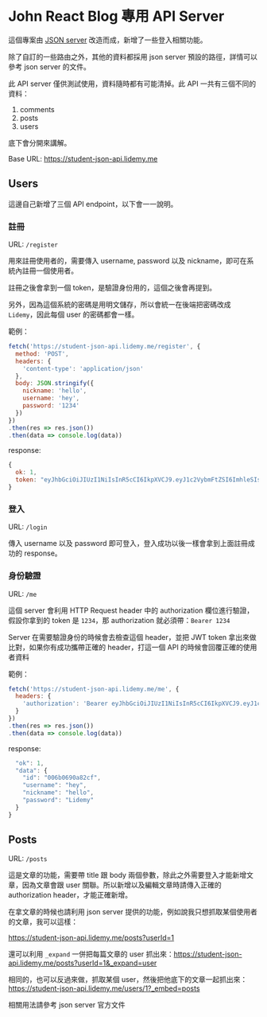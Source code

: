 # John React Blog 專用 API Server

這個專案由 [JSON server](https://github.com/typicode/json-server) 改造而成，新增了一些登入相關功能。

除了自訂的一些路由之外，其他的資料都採用 json server 預設的路徑，詳情可以參考 json server 的文件。

此 API server 僅供測試使用，資料隨時都有可能清掉。此 API 一共有三個不同的資料：

1. comments
2. posts
3. users

底下會分開來講解。

Base URL: https://student-json-api.lidemy.me
## Users

這邊自己新增了三個 API endpoint，以下會一一說明。

### 註冊

URL: `/register`

用來註冊使用者的，需要傳入 username, password 以及 nickname，即可在系統內註冊一個使用者。

註冊之後會拿到一個 token，是驗證身份用的，這個之後會再提到。

另外，因為這個系統的密碼是用明文儲存，所以會統一在後端把密碼改成 `Lidemy`，因此每個 user 的密碼都會一樣。

範例：

``` js
fetch('https://student-json-api.lidemy.me/register', {
  method: 'POST',
  headers: {
    'content-type': 'application/json'
  },
  body: JSON.stringify({
    nickname: 'hello',
    username: 'hey',
    password: '1234'
  })
})
.then(res => res.json())
.then(data => console.log(data))
```

response:

``` js
{
  ok: 1,
  token: "eyJhbGciOiJIUzI1NiIsInR5cCI6IkpXVCJ9.eyJ1c2VybmFtZSI6ImhleSIsInVzZXJJZCI6IjAwNmIwNjkwYTgyY2YiLCJpYXQiOjE2MDQxMzI4MTZ9.dfJ4z8DIASsPEytsHE3zA1i2MgNCb2zMLogfqq5ugWU"
}
```

### 登入

URL: `/login`

傳入 username 以及 password 即可登入，登入成功以後一樣會拿到上面註冊成功的 response。

### 身份驗證

URL: `/me`

這個 server 會利用 HTTP Request header 中的 authorization 欄位進行驗證，假設你拿到的 token 是 `1234`，那 authorization 就必須帶：`Bearer 1234`

Server 在需要驗證身份的時候會去檢查這個 header，並把 JWT token 拿出來做比對，如果你有成功攜帶正確的 header，打這一個 API 的時候會回覆正確的使用者資料

範例：

``` js
fetch('https://student-json-api.lidemy.me/me', {
  headers: {
    'authorization': 'Bearer eyJhbGciOiJIUzI1NiIsInR5cCI6IkpXVCJ9.eyJ1c2VybmFtZSI6ImhleSIsInVzZXJJZCI6IjAwNmIwNjkwYTgyY2YiLCJpYXQiOjE2MDQxMzI4MTZ9.dfJ4z8DIASsPEytsHE3zA1i2MgNCb2zMLogfqq5ugWU'
  }
})
.then(res => res.json())
.then(data => console.log(data))
```

response:

``` js
  "ok": 1,
  "data": {
    "id": "006b0690a82cf",
    "username": "hey",
    "nickname": "hello",
    "password": "Lidemy"
  }
}
```

## Posts

URL: `/posts`

這是文章的功能，需要帶 title 跟 body 兩個參數，除此之外需要登入才能新增文章，因為文章會跟 user 關聯。所以新增以及編輯文章時請傳入正確的 authorization header，才能正確新增。

在拿文章的時候也請利用 json server 提供的功能，例如說我只想抓取某個使用者的文章，我可以這樣：

https://student-json-api.lidemy.me/posts?userId=1

還可以利用 `_expand` 一併把每篇文章的 user 抓出來：https://student-json-api.lidemy.me/posts?userId=1&_expand=user

相同的，也可以反過來做，抓取某個 user，然後把他底下的文章一起抓出來：https://student-json-api.lidemy.me/users/1?_embed=posts

相關用法請參考 json server 官方文件
